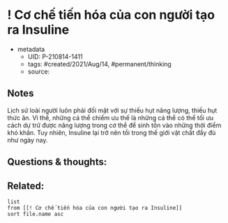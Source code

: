# ! Cơ chế tiến hóa của con người tạo ra Insuline

- metadata
	- UID: P-210814-1411
	- tags: #created/2021/Aug/14, #permanent/thinking
	- source: 

## Notes
Lịch sử loài người luôn phải đối mặt với sự thiếu hụt năng lượng, thiếu hụt thức ăn. Vì thế, những cá thể chiếm ưu thế là những cá thể có thể tối ưu cách dự trữ được năng lượng trong cơ thể để sinh tồn vào những thời điểm khó khăn. Tuy nhiên, Insuline lại trở nên tồi trong thế giới vật chất đầy đủ như ngày nay.

## Questions & thoughts:

## Related:
```dataview
list
from [[! Cơ chế tiến hóa của con người tạo ra Insuline]]
sort file.name asc
```
